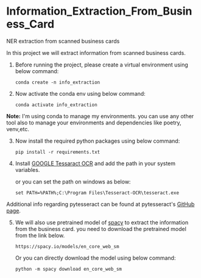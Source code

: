 # Information_Extraction_From_Business_Card
NER extraction from scanned business cards

In this project we will extract information from scanned business cards.

1. Before running the project, please create a virtual environment using below command:

    ``` conda create -n info_extraction ```

2. Now activate the conda env using below command:

    ``` conda activate info_extraction ```

<b>Note:</b>  I'm using conda to manage my environments. you can use any other tool also to manage your environments and dependencies like poetry, venv,etc.

3. Now install the required python packages using below command:

    ``` pip install -r requirements.txt ```

4. Install [GOOGLE Tessaract OCR](https://github.com/tesseract-ocr/tesseract) and add the path in your system variables. 

    or you can set the path on windows as below:

    ``` set PATH=%PATH%;C:\Program Files\Tesseract-OCR\tesseract.exe ```

Additional info regarding pytesseract can be found at pytesseract's [GitHub page](https://github.com/madmaze/pytesseract).

5. We will also use pretrained model of [spacy](https://spacy.io/usage) to extract the information from the business card. you need to download the pretrained model from the link below.

    ``` https://spacy.io/models/en_core_web_sm ```

    Or you can directly download the model using below command:

    ``` python -m spacy download en_core_web_sm ```



